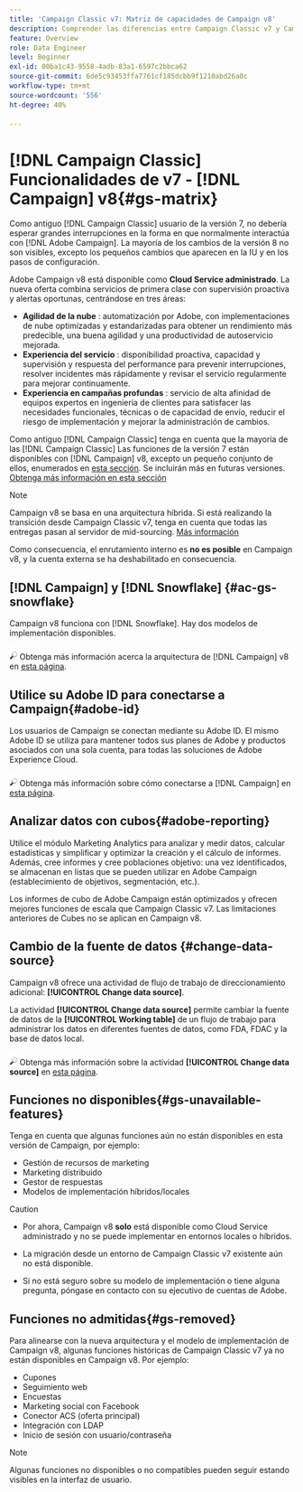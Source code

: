 ```yaml
---
title: 'Campaign Classic v7: Matriz de capacidades de Campaign v8'
description: Comprender las diferencias entre Campaign Classic v7 y Campaign v8
feature: Overview
role: Data Engineer
level: Beginner
exl-id: 00ba1c43-9558-4adb-83a1-6597c2bbca62
source-git-commit: 6de5c93453ffa7761cf185dcbb9f1210abd26a0c
workflow-type: tm+mt
source-wordcount: '556'
ht-degree: 40%

---
```


# [!DNL Campaign Classic] Funcionalidades de v7 - [!DNL Campaign] v8{#gs-matrix}

Como antiguo [!DNL Campaign Classic] usuario de la versión 7, no debería esperar grandes interrupciones en la forma en que normalmente interactúa con [!DNL Adobe Campaign]. La mayoría de los cambios de la versión 8 no son visibles, excepto los pequeños cambios que aparecen en la IU y en los pasos de configuración.

Adobe Campaign v8 está disponible como **Cloud Service administrado**. La nueva oferta combina servicios de primera clase con supervisión proactiva y alertas oportunas, centrándose en tres áreas:

* **Agilidad de la nube** : automatización por Adobe, con implementaciones de nube optimizadas y estandarizadas para obtener un rendimiento más predecible, una buena agilidad y una productividad de autoservicio mejorada.
* **Experiencia del servicio** : disponibilidad proactiva, capacidad y supervisión y respuesta del performance para prevenir interrupciones, resolver incidentes más rápidamente y revisar el servicio regularmente para mejorar continuamente.
* **Experiencia en campañas profundas** : servicio de alta afinidad de equipos expertos en ingeniería de clientes para satisfacer las necesidades funcionales, técnicas o de capacidad de envío, reducir el riesgo de implementación y mejorar la administración de cambios.

Como antiguo [!DNL Campaign Classic] tenga en cuenta que la mayoría de las [!DNL Campaign Classic] Las funciones de la versión 7 están disponibles con [!DNL Campaign] v8, excepto un pequeño conjunto de ellos, enumerados en [esta sección](#gs-removed). Se incluirán más en futuras versiones. [Obtenga más información en esta sección](#gs-unavailable-features)

>[!NOTE]
>
> Campaign v8 se basa en una arquitectura híbrida. Si está realizando la transición desde Campaign Classic v7, tenga en cuenta que todas las entregas pasan al servidor de mid-sourcing. [Más información](../architecture/architecture.md)
>
> Como consecuencia, el enrutamiento interno es **no es posible** en Campaign v8, y la cuenta externa se ha deshabilitado en consecuencia.


## [!DNL Campaign] y [!DNL Snowflake] {#ac-gs-snowflake}

Campaign v8 funciona con [!DNL Snowflake]. Hay dos modelos de implementación disponibles.

![](../assets/do-not-localize/glass.png) Obtenga más información acerca la arquitectura de [!DNL Campaign] v8 en [esta página](../architecture/architecture.md).


## Utilice su Adobe ID para conectarse a Campaign{#adobe-id}

Los usuarios de Campaign se conectan mediante su Adobe ID. El mismo Adobe ID se utiliza para mantener todos sus planes de Adobe y productos asociados con una sola cuenta, para todas las soluciones de Adobe Experience Cloud.

![](../assets/do-not-localize/glass.png) Obtenga más información sobre cómo conectarse a [!DNL Campaign] en [esta página](connect.md).

## Analizar datos con cubos{#adobe-reporting}

Utilice el módulo Marketing Analytics para analizar y medir datos, calcular estadísticas y simplificar y optimizar la creación y el cálculo de informes. Además, cree informes y cree poblaciones objetivo: una vez identificados, se almacenan en listas que se pueden utilizar en Adobe Campaign (establecimiento de objetivos, segmentación, etc.).

Los informes de cubo de Adobe Campaign están optimizados y ofrecen mejores funciones de escala que Campaign Classic v7. Las limitaciones anteriores de Cubes no se aplican en Campaign v8.

## Cambio de la fuente de datos {#change-data-source}

Campaign v8 ofrece una actividad de flujo de trabajo de direccionamiento adicional: **[!UICONTROL Change data source]**.

La actividad **[!UICONTROL Change data source]** permite cambiar la fuente de datos de la **[!UICONTROL Working table]** de un flujo de trabajo para administrar los datos en diferentes fuentes de datos, como FDA, FDAC y la base de datos local.

![](../assets/do-not-localize/glass.png) Obtenga más información sobre la actividad **[!UICONTROL Change data source]** en [esta página](../config/workflows.md#change-data-source-activity).

## Funciones no disponibles{#gs-unavailable-features}

Tenga en cuenta que algunas funciones aún no están disponibles en esta versión de Campaign, por ejemplo:

* Gestión de recursos de marketing
* Marketing distribuido
* Gestor de respuestas
* Modelos de implementación híbridos/locales

>[!CAUTION]
>
>* Por ahora, Campaign v8 **solo** está disponible como Cloud Service administrado y no se puede implementar en entornos locales o híbridos.
>
>* La migración desde un entorno de Campaign Classic v7 existente aún no está disponible.
>
>* Si no está seguro sobre su modelo de implementación o tiene alguna pregunta, póngase en contacto con su ejecutivo de cuentas de Adobe.


## Funciones no admitidas{#gs-removed}

Para alinearse con la nueva arquitectura y el modelo de implementación de Campaign v8, algunas funciones históricas de Campaign Classic v7 ya no están disponibles en Campaign v8. Por ejemplo:

* Cupones
* Seguimiento web
* Encuestas
* Marketing social con Facebook
* Conector ACS (oferta principal)
* Integración con LDAP
* Inicio de sesión con usuario/contraseña

>[!NOTE]
>
>Algunas funciones no disponibles o no compatibles pueden seguir estando visibles en la interfaz de usuario.
